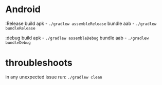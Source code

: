 # Android

:Release
build apk - `./gradlew assembleRelease`
bundle aab - `./gradlew bundleRelease`

:debug
build apk - `./gradlew assembleDebug`
bundle aab - `./gradlew bundleDebug`

# throubleshoots

in any unexpected issue run: `./gradlew clean`
